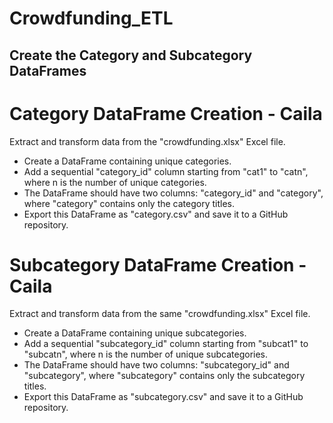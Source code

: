 # Crowdfunding_ETL

## Create the Category and Subcategory DataFrames

# Category DataFrame Creation - Caila
Extract and transform data from the "crowdfunding.xlsx" Excel file.
- Create a DataFrame containing unique categories.
- Add a sequential "category_id" column starting from "cat1" to "catn", where n is the number of unique categories.
- The DataFrame should have two columns: "category_id" and "category", where "category" contains only the category titles.
- Export this DataFrame as "category.csv" and save it to a GitHub repository.

# Subcategory DataFrame Creation - Caila
Extract and transform data from the same "crowdfunding.xlsx" Excel file.
- Create a DataFrame containing unique subcategories.
- Add a sequential "subcategory_id" column starting from "subcat1" to "subcatn", where n is the number of unique subcategories.
- The DataFrame should have two columns: "subcategory_id" and "subcategory", where "subcategory" contains only the subcategory titles.
- Export this DataFrame as "subcategory.csv" and save it to a GitHub repository.


